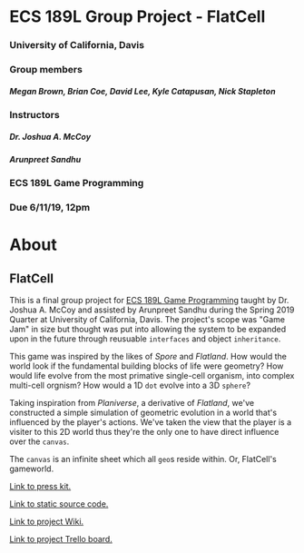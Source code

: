 # ECS 189L Group Project - FlatCell 
### University of California, Davis
### Group members 
##### Megan Brown, Brian Coe, David Lee, Kyle Catapusan, Nick Stapleton
### Instructors 
##### Dr. Joshua A. McCoy
##### Arunpreet Sandhu
### ECS 189L Game Programming
### Due 6/11/19, 12pm

# About
## FlatCell
This is a final group project for [ECS 189L Game Programming](https://github.com/dr-jam/ECS189L/) taught by Dr. Joshua A. McCoy and
assisted by Arunpreet Sandhu during the Spring 2019 Quarter at University of California, Davis. The project's scope was "Game Jam" 
in size but thought was put into allowing the system to be expanded upon in the future through reusuable `interfaces` and
object `inheritance`. 

This game was inspired by the likes of *Spore* and *Flatland*. How would the world look if the fundamental building blocks of life were
geometry? How would life evolve from the most primative single-cell organism, into complex multi-cell orgnism? How would a 1D `dot`
evolve into a 3D `sphere`?

Taking inspiration from *Planiverse*, a derivative of *Flatland*, we've constructed a simple simulation of geometric evolution in 
a world that's influenced by the player's actions. We've taken the view that the player is a visiter to this 2D world thus they're
the only one to have direct influence over the `canvas`.

The `canvas` is an infinite sheet which all `geo`s reside within. Or, FlatCell's gameworld.

[Link to press kit.](https://nhstaple.github.io/FlatCell/)

[Link to static source code.](https://github.com/nhstaple/FlatCell/releases/tag/v1.0.0)

[Link to project Wiki.](https://github.com/nhstaple/FlatCell/wiki)

[Link to project Trello board.](https://github.com/nhstaple/FlatCell/projects/1)
